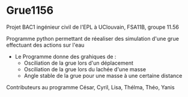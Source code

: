 # Grue1156
Projet BAC1 ingénieur civil de l'EPL à UClouvain, FSA11B, groupe 11.56

Programme python permettant de réealiser des simulation d'une grue effectuant des actions sur l'eau
  * Le Programme donne des grahiques de :
    * Osciliation de la grue lors d'un déplacement
    * Osciliation de la grue lors du lachée d'une masse
    * Angle stable de la grue pour une masse à une certaine distance 
   
  




Contributeurs au programme César, Cyril, Lisa, Thélma, Théo, Yanis
